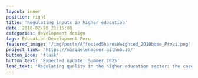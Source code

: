 ```yaml
---
layout: inner
position: right
title: 'Regulating inputs in higher education'
date: 2016-02-20 21:15:00
categories: development design
tags: Education Development Peru 
featured_image: '/img/posts/AffectedSharesWeighted_2010base_Provi.png'
project_link: 'https://mariaelenaguer.github.io/'
button_icon: 'flask'
button_text: 'Expected update: Summer 2025'
lead_text: "Regulating quality in the higher education sector: the case of licensing"
---
```

